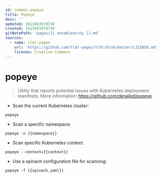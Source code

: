 ```yaml
---
id: common.popeye
title: Popeye
desc: ''
updated: 1615663978730
created: 1615663978730
gitNotePath: 'pages/{{ noteHiearchy }}.md'
sources:
  - name: tldr-pages
    url: 'https://github.com/tldr-pages/tldr/blob/master/LICENSE.md'
    license: Creative Commons
---
```

# popeye

> Utility that reports potential issues with Kubernetes deployment manifests.
> More information: <https://github.com/derailed/popeye>.

- Scan the current Kubernetes cluster:

`popeye`

- Scan a specific namespace:

`popeye -n {{namespace}}`

- Scan specific Kubernetes context:

`popeye --context={{context}}`

- Use a spinach configuration file for scanning:

`popeye -f {{spinach.yaml}}`

